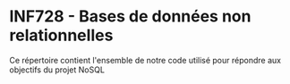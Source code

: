 # INF728 - Bases de données non relationnelles

Ce répertoire contient l'ensemble de notre code utilisé pour répondre aux objectifs du projet NoSQL
